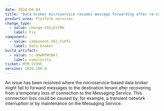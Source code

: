 ```yaml
---
date: 2024-04-04
title: "Data broker microservice resumes message forwarding after re-connecting to the Messaging Service"
product_area: Platform services
change_type:
  - value: change-VSkj2iV9m
    label: Fix
component:
  - value: component-V6J_FcOT2
    label: Data broker
build_artifact:
  - value: tc-QHwMfWtBk7
    label: cumulocity
ticket: MTM-57995
version: 1020.296.0
---
```

An issue has been resolved where the microservice-based data broker might fail to forward messages to the destination tenant after recovering from a temporary loss of connection to the Messaging Service. This connection loss could be caused by, for example, a transient network interruption or by maintenance on the Messaging Service.
